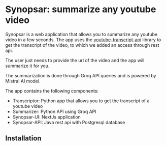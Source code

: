 
# Synopsar: summarize any youtube video

Synopsar is a web application that allows you to 
summarize any youtube video in a few seconds.
The app uses the [youtube-transcript-api](https://github.com/jdepoix/youtube-transcript-api) library to get the transcript of the video, to which we added an access through rest api.

The user just needs to provide the url of the video and the app will summarize it for you.

The summarization is done through Groq API queries and is powered by Mistral AI model.

The app contains the following components:
- Transcriptor: Python app that allows you to get the transcript of a youtube video
- Summarizer: Python API using Groq API
- Synopsar-UI: NextJs application
- Synopsar-API: Java rest api with Postgresql database

## Installation
